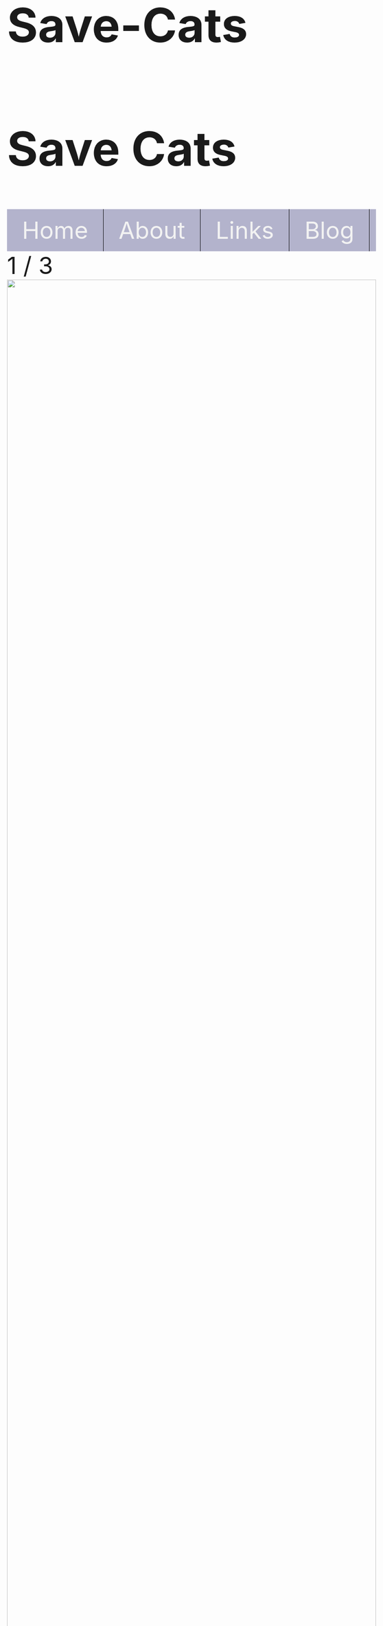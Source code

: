 # Save-Cats
<!DOCTYPE html>
<html>
<head>
<meta name="viewport" content="width=device-width, initial-scale=1">
<title>Save Cats</title>
<link href="https://fonts.googleapis.com/css?family=Titillium+Web:400,400i" rel="stylesheet">
<link href="https://fonts.googleapis.com/css?family=Andika" rel="stylesheet">
<style>
* {box-sizing: border-box;
   
}
  body {
        /*padding-bottom: 10px;*/
       /* padding-right: 3px;
        padding-left: 3px;*/
       /* padding-top: 0px;*/
        background-color: #dfebec;
        margin: 0;
      }
    h1 {
      padding: 25px;
      padding-top: 17px;
      padding-bottom: 17px;
     /* font-family: "Helvetica Neue", Helvetica, Arial, sans-serif;*/
     font-family: 'Titillium Web', sans-serif;
      font-size: 55px;
      
      background-color: #F0F8FF; 
      margin-top: 0;
      margin-bottom: 0;
      text-align: left;
    }
    /*Navigation Bar*/
    .topnav {
      overflow: hidden;
      background-color: #b3b3cc;
     /* border-top: 1px solid black;
      border-bottom: 1px solid black;*/
      width: 100%;
      margin: 0;
      transition: background-color 1.0s ease;
     
      }
      
    .topnav a  {
        float: left;
        display: block;
        color: #f2f2f2;
        font-family: "Avant Garde", Avantgarde, "Century Gothic", CenturyGothic, "AppleGothic", sans-serif;
        text-align: center;
        padding: 16px;
        padding-left: 35px;
        padding-right: 35px;
        text-decoration: none;
       
        
      }
      
    .topnav a:hover {
        background-color: #B0C4DE;
        color: #f2f2f2;
        transition: background-color 1.0s ease;
    }
    ul {
    list-style-type: none;
    margin: 0;
    padding: 0;
    overflow: hidden;
}
li {
    float: left;
    border-right: 1px solid black;
}
  /*End Styling for Nav Bar*/
    /*First Paragraph*/
    .unoimage {
      background-color: #E0FFFF;
    background-repeat: no-repeat;
 background-size: cover;
 position: relative;
 background-position: center;
 text-align: center;
      padding-top: 40px;
      padding-bottom: 40px;
      margin-top: 40px;
      /*box-shadow: 0px 8px 8px 0px rgba(0, 0, 0, 0.15), 0px 5px 8px 0px rgba(0, 0, 0, 0.15);*/
    }
   .textuno {
   font-family: Optima, Segoe, "Segoe UI", Candara, Calibri, Arial, sans-serif;
      line-height: 1.8;
      font-size: 19px;
      postion: absolute;
      padding-left: 3px;
      padding-right: 3px;
      
   
   }
    p {
      
    }
    
  .btwnimage {
  
  background-image: url("https://usyaka.files.wordpress.com/2013/12/a_cat_that_rolls.jpg");
  height: 520px;
  background-repeat: no-repeat;
  position: relative;
  background-size: 100% 100%;
  }
.miSlides {display: none}
img {vertical-align: middle;}
.textbtwn {
text-align: center;
padding-top: 45px;
font-size: 40px;
font-weight: bold;
color: white;
font-family: 'Andika', sans-serif;


}
/*2nd Paragraph*/
.dosimage {
  background-color: #E0FFFF;
  background-repeat: no-repeat;
 background-size: cover;
 position: relative;
 text-align: center;
      padding-top: 40px;
      padding-bottom: 40px;
      
      /*horizontal offset, vertical offset, blur radius, spread radius*/
      /*box-shadow: 0px 8px 8px 0px rgba(0, 0, 0, 0.15), 0px 5px 8px 0px rgba(0, 0, 0, 0.15);*/
      
    }
.textdos {
 font-family: Optima, Segoe, "Segoe UI", Candara, Calibri, Arial, sans-serif;
      line-height: 1.8;
      font-size: 19px;
     padding-left: 3px;
     padding-right: 3px;
      
 
}
   p1 {
  
   }

.footer {
    padding: 20px;
    text-align: center;
    background:  #F0F8FF;
    margin-top: 20px;
    font-family: "Helvetica Neue", Helvetica, Arial, sans-serif;
}

/*Contains Cat Images*/
.slideshow-container {
  max-width: 1000px;
  max-height: 700px;
  position: relative;
  margin: auto;
  margin-top: 25px;
}



/* Number text (1/3 etc) */
.numbertext {
  color: Purple;
  font-size: 18px;
  padding: 8px 12px;
  position: absolute;
  top: 0;
  font-weight: bold;
}

/* Dots/Indicators*/
.indicator {
  cursor: pointer;
  height: 15px;
  width: 15px;
  margin: 0 2px;
  background-color: SeaShell;
  border-radius: 50%;
  display: inline-block;
  transition: background-color 0.6s ease;
}

.active, .indicator:hover {
  background-color: #717171;
}

/* Fading Animation */
.fade {
  -webkit-animation-name: fade;
  -webkit-animation-duration: 1.5s;
  animation-name: fade;
  animation-duration: 1.5s;
}

@-webkit-keyframes fade {
  from {opacity: .4} 
  to {opacity: 1}
}

@keyframes fade {
  from {opacity: .4} 
  to {opacity: 1}
}

</style>
<h1 style="text-align:left">Save Cats</h1>
</head>
<body>

<div class="topnav">
<ul>
  <li><a href="#">Home</a></li>
  <li><a href="#">About</a></li>
   <li><a href="#">Links</a></li>
   <li><a href="#">Blog</a></li>
    </ul>
  </div>
  

<div class="slideshow-container">

<div class="miSlides fade">
  <div class="numbertext">1 / 3</div>
  <img src="https://vetstreet.brightspotcdn.com/dims4/default/beb5999/2147483647/thumbnail/645x380/quality/90/?url=https%3A%2F%2Fvetstreet-brightspot.s3.amazonaws.com%2F00%2Fea%2F576b21fc4f1482d5ff121dc34623%2FNorwegian-Forest-Cat-AP-ZYVRVP-645sm3614.jpg" style="width:100%">
  
</div>

<div class="miSlides fade">
  <div class="numbertext">2 / 3</div>
  <img src="https://cdn.thewirecutter.com/wp-content/uploads/2018/04/catbeds-2x1-05936.jpg" style="width:100%">
  
</div>

<div class="miSlides fade">
  <div class="numbertext">3 / 3</div>
  <img src="https://dingo.care2.com/pictures/petition_images/petition/024/328855-1524075382-wide.jpg" style="width:100%">
 
</div>



</div>
<br>

<div style="text-align:center">
  <span class="indicator" onclick="currentSlide(1)"></span> 
  <span class="indicator" onclick="currentSlide(2)"></span> 
  <span class="indicator" onclick="currentSlide(3)"></span> 
</div>
 <div class="unoimage">
    <div class="textuno"><p>The mission of this site is to recognize the value and importance of cats to the world and to our communities. This site also strives to give cats the homes that they deserve.</p></div>
      </div>
     
      <div class="btwnimage">
      <div class="textbtwn">
      <p>Make a difference today.</p>
      </div>
      </div>
  <div class="dosimage">
  <div class="textdos"><p1>There are many helpful links to cat charaties and rescues under the links tab. Feel free to check out the blog as well.</p1>
  </div>
</div>
<script>
/*
function Cat {
var c;
if (btwnimage width > 995px) {

}
}*/
//var slideIndex = 1;
//showSlides(slideIndex);

//Image Controls
//function currentSlide(n) {
  //showSlides(slideIndex = n);
//}

//function showSlides(n) {
  //var i;
  //var slides = document.getElementsByClassName("miSlides");
  //var indicators = document.getElementsByClassName("indicator");
  //if (n > slides.length) {slideIndex = 1}    
  //if (n < 1) {slideIndex = slides.length}
  //for (i = 0; i < slides.length; i++) {
   //   slides[i].style.display = "none";  
  //}
  //for (i = 0; i < indicators.length; i++) {
  //    indicators[i].className = indicators[i].className.replace(" active", "");
  //}
  //slides[slideIndex-1].style.display = "block";  
  //indicators[slideIndex-1].className += " active";
//}

//var slideIndex = 0;
//carousel();

//function carousel() {
  //  var i;
    //var x = document.getElementsByClassName("miSlides");
    //for (i = 0; i < x.length; i++) {
     // x[i].style.display = "none"; 
    //}
    //slideIndex++;
    //if (slideIndex > x.length) {slideIndex = 1} 
    //x[slideIndex-1].style.display = "block"; 
    //setTimeout(carousel, 5000); // Change image every 5 seconds
//}
var slideIndex = 0;
  var slides = document.getElementsByClassName("miSlides");

showSlides();

function showSlides() {    
    var i;    
    for (i = 0; i < slides.length; i++) {
        slides[i].style.display = "none"; 
    }
    slideIndex++;
    if (slideIndex> slides.length) {slideIndex = 1} 
    slides[slideIndex-1].style.display = "block"; 
    setTimeout(showSlides, 5000); // Change image every 5 seconds
}

function currentSlide(no) {
    var i;    
    for (i = 0; i < slides.length; i++) {
        slides[i].style.display = "none"; 
    }
    slideIndex = no;
    slides[no-1].style.display = "block";
}

function plusSlides(n) {
  var newslideIndex = slideIndex + n;
  if(newslideIndex < 4 && newslideIndex > 0){
     currentSlide(newslideIndex);
  }
}
</script>

</body>
<div class="footer">
  <h2></h2>
</div>

</html>
